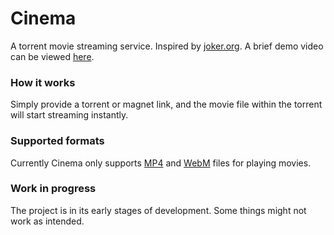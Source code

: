 # Cinema
A torrent movie streaming service. Inspired by [joker.org](http://joker.org).
A brief demo video can be viewed [here](http://a.pomf.se/qobqjc.mp4).

### How it works
Simply provide a torrent or magnet link, and the movie file within the torrent will start
streaming instantly.

### Supported formats
Currently Cinema only supports [MP4](http://en.wikipedia.org/wiki/MPEG-4_Part_14)
and [WebM](http://en.wikipedia.org/wiki/WebM) files for playing movies.

### Work in progress
The project is in its early stages of development. Some things might not work as intended.